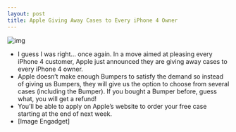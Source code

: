 ```yaml
---
layout: post
title: Apple Giving Away Cases to Every iPhone 4 Owner
---
```

![img](http://media.idownloadblog.com/wp-content/uploads/2010/07/Free-Cases-for-iPhone-4.jpg)
* I guess I was right… once again. In a move aimed at pleasing every iPhone 4 customer, Apple just announced they are giving away cases to every iPhone 4 owner.
* Apple doesn’t make enough Bumpers to satisfy the demand so instead of giving us Bumpers, they will give us the option to choose from several cases (including the Bumper). If you bought a Bumper before, guess what, you will get a refund!
* You’ll be able to apply on Apple’s website to order your free case starting at the end of next week.
* [Image Engadget]


